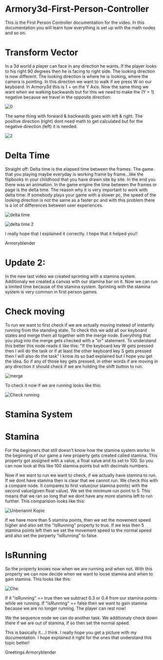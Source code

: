 # Armory3d-First-Person-Controller
This is the First Person Controller documentation for the video. In this documentation you will learn how everything is set up with the math nodes and so on.

# Transform Vector
In a 3d world a player can face in any direction he wants. If the player looks to his right 90 degrees then he is facing to right side. The looking direction is now different. The looking direction is where he is looking, where the camera is pointing. In this direction we want to walk if we press W on our keyboard. In Armory3d this is 1 + on the Y Axis. Now the same thing we want when we walking backwards but for this we need to make the (Y = 1) negative because we travel in the opposite direction:

![0](https://user-images.githubusercontent.com/48133099/107522433-00677e80-6bb4-11eb-98d2-474d237ac7df.png)

The same thing with forward & backwards goes with left & right. The positive direction (right) dont need math to get calculated but for the negative direction (left) it is needed.


![2](https://user-images.githubusercontent.com/48133099/107523062-a3b89380-6bb4-11eb-9add-8f24d7d615ff.PNG)

# Delta Time
Straight off: Delta time is the elapsed time between the frames. The game that you playing maybe everyday is working frame by frame...like the flipbooks in your childhood that you have drawn site by site. In the end you there was an animation. In the game engine the time between the frames or page is the delta time. The reason why it is very important to work with delta time: If somebody plays your game with a slower pc, the speed of the looking direction is not the same as a faster pc and with this problem there is a lot of differences between user experiences.


![delta time](https://user-images.githubusercontent.com/48133099/107525166-d8c5e580-6bb6-11eb-8f94-213948e87ba5.png)


![delta time 2](https://user-images.githubusercontent.com/48133099/107525178-dcf20300-6bb6-11eb-9725-61e704c2266b.png)



I really hope that I explained it correctly. I hope that it helped you!!

Armoryblender




# Update 2:
In the new last video we created sprinting with a stamina system. Additionaly we created a canvas with our stamina bar on it. Now we can run a limited time because of the stamina system. Sprinting with the stamina system is very common in first person games.



# Check moving
To run we want to first check if we are actually moving instead of instantly running from the standing state. To check this we add all our keyboard states and merge them all together with the merge node. Everything that you plug into the merge gets checked with a "or" statement. To understand this better this node reads it like this: "If the keyboard key W gets pressed then I will do the task or if at least the other keyboard key S gets pressed then I will also do the task" I know its so bad explained but I hope you get the idea. So if any of those key gets pressed, in other words if are moving in any direction it should check if we are holding the shift button to run. 

![merge](https://user-images.githubusercontent.com/48133099/108365705-cd4a6e00-71f7-11eb-93b3-523114ecfb79.PNG)

To check it now if we are running looks like this:

![Check running](https://user-images.githubusercontent.com/48133099/108365823-f10db400-71f7-11eb-9f34-128bc2a7c0e6.png)


# Stamina System
# Stamina
For the beginners that still doesn't know how the stamina system works:
In the beginning of our game a new property gets created called stamina. This property got assigned with a value, a float value and its set to 100. So you can now look at this like 100 stamina points but with decimals numbers.

Now if we want to run we want to check, if we actually have stamina to run. If we dont have stamina then is clear that we cannot run. We check this with a compare node. It compares to first value(our stamina points) with the second value(given float value). We set the minimum run point to 5. This means that we ran so long that we dont have any more stamina left to run further. This comparision looks like this:

![Unbenannt Kopie](https://user-images.githubusercontent.com/48133099/108367120-6af26d00-71f9-11eb-8c17-94eaa9c63d3b.png)


If we have more than 5 stamina points, then we set the movement speed higher and also set the "IsRunning" property to true. If we less then 5 stamina points left then we set the movement speed to the normal speed and also set the porperty "isRunning" to false.


# IsRunning
So the property knows now when we are running and when not. With this property we can now decide when we want to loose stamina and when to gain stamina. This looks like this:

![Che](https://user-images.githubusercontent.com/48133099/108368022-49de4c00-71fa-11eb-959d-ad2d44679fd7.png)

If it "isRunning" == true then we subtract 0.3 or 0.4 from our stamina points while we running. If "isRunning" == false then we want to gain stamina because we are no longer running. The player can rest now!

We the sequence node we can do another task. We additionaly check down there if we are out of stamina, if so then set the normal speed.


This is basically it....I think. I really hope you get a picture with my documentation. I hope explained it right for the ones that understand this topic better!

Greetings 
Armoryblender
